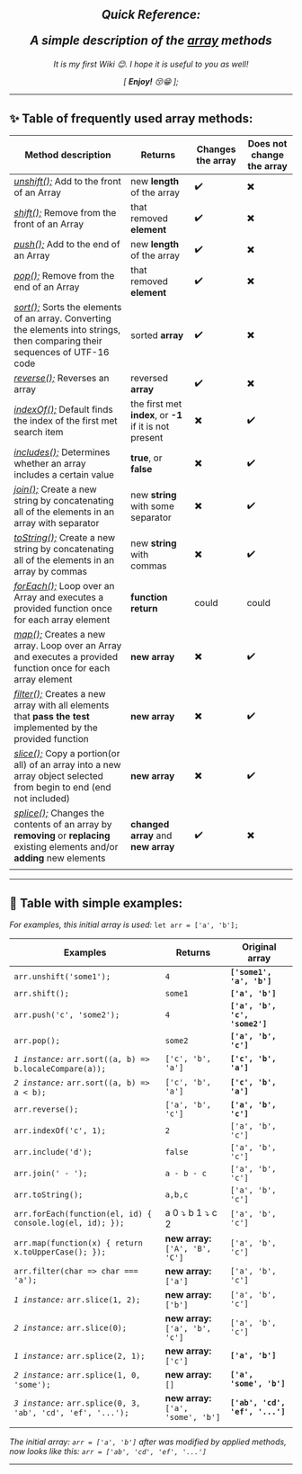 ## _<p align=center>Quick Reference:</p>_ _<p align=center>A simple description of the [array](https://developer.mozilla.org/en-US/docs/Web/JavaScript/Reference/Global_Objects/Array) methods</p>_
_<p align=center>It is my first Wiki :blush:. I hope it is useful to you as well!</p>_
_<p align=center>[ **Enjoy!** :kissing_closed_eyes::grin: ];</p>_


***

## :sparkles: Table of frequently used array methods:

Method description | Returns | Changes the array | Does not change the array |
------------ | ------------- |------------- | ------------- |
[*unshift();*](https://developer.mozilla.org/en-US/docs/Web/JavaScript/Reference/Global_Objects/Array/unshift) Add to the front of an Array | new **length** of the array | :heavy_check_mark: | :heavy_multiplication_x: |
[*shift();*](https://developer.mozilla.org/en-US/docs/Web/JavaScript/Reference/Global_Objects/Array/shift) Remove from the front of an Array | that removed **element** | :heavy_check_mark: | :heavy_multiplication_x: |
[*push();*](https://developer.mozilla.org/en-US/docs/Web/JavaScript/Reference/Global_Objects/Array/push) Add to the end of an Array | new **length** of the array | :heavy_check_mark: | :heavy_multiplication_x: |
[*pop();*](https://developer.mozilla.org/en-US/docs/Web/JavaScript/Reference/Global_Objects/Array/pop) Remove from the end of an Array | that removed **element** | :heavy_check_mark: | :heavy_multiplication_x: |
[*sort();*](https://developer.mozilla.org/en-US/docs/Web/JavaScript/Reference/Global_Objects/Array/sort) Sorts the elements of an array. Converting the elements into strings, then comparing their sequences of UTF-16 code | sorted **array** |:heavy_check_mark: | :heavy_multiplication_x: |
[*reverse();*](https://developer.mozilla.org/en-US/docs/Web/JavaScript/Reference/Global_Objects/Array/reverse) Reverses an array | reversed **array** | :heavy_check_mark: | :heavy_multiplication_x: |
[*indexOf();*](https://developer.mozilla.org/en-US/docs/Web/JavaScript/Reference/Global_Objects/Array/indexOf) Default finds the index of the first met search item | the first met **index**, or **-1** if it is not present | :heavy_multiplication_x: | :heavy_check_mark: |
[*includes();*](https://developer.mozilla.org/en-US/docs/Web/JavaScript/Reference/Global_Objects/Array/includes) Determines whether an array includes a certain value | **true**, or **false** | :heavy_multiplication_x: | :heavy_check_mark: |
[*join();*](https://developer.mozilla.org/en-US/docs/Web/JavaScript/Reference/Global_Objects/Array/join) Create a new string by concatenating all of the elements in an array with separator | new **string** with some separator | :heavy_multiplication_x: | :heavy_check_mark: |
[*toString();*](https://developer.mozilla.org/en-US/docs/Web/JavaScript/Reference/Global_Objects/Array/toString) Create a new string by concatenating all of the elements in an array by commas | new **string** with commas | :heavy_multiplication_x: | :heavy_check_mark: |
[*forEach();*](https://developer.mozilla.org/en-US/docs/Web/JavaScript/Reference/Global_Objects/Array/forEach) Loop over an Array and executes a provided function once for each array element | **function return** | could | could |
[*map();*](https://developer.mozilla.org/en-US/docs/Web/JavaScript/Reference/Global_Objects/Array/map) Creates a new array. Loop over an Array and executes a provided function once for each array element | **new array** | :heavy_multiplication_x: | :heavy_check_mark: |
[*filter();*](https://developer.mozilla.org/en-US/docs/Web/JavaScript/Reference/Global_Objects/Array/filter) Creates a new array with all elements that **pass the test** implemented by the provided function | **new array** | :heavy_multiplication_x: | :heavy_check_mark: |
[*slice();*](https://developer.mozilla.org/en-US/docs/Web/JavaScript/Reference/Global_Objects/Array/slice) Copy a portion(or all) of an array into a new array object selected from begin to end (end not included) | **new array** | :heavy_multiplication_x: | :heavy_check_mark: |
[*splice();*](https://developer.mozilla.org/en-US/docs/Web/JavaScript/Reference/Global_Objects/Array/splice) Changes the contents of an array by **removing** or **replacing** existing elements and/or **adding** new elements | **changed array** and **new array** | :heavy_check_mark: | :heavy_multiplication_x: |
 |  |  |  |  | 
---
## :owl: Table with simple examples:
*For examples, this initial array is used:* ```let arr = ['a', 'b'];```

Examples | Returns | Original array |
------------ | ------------- |------------- |
```arr.unshift('some1');``` | ```4``` | **```['some1', 'a', 'b']```** |
```arr.shift();``` | ```some1``` | **```['a', 'b']```** |  |
```arr.push('c', 'some2');``` | ```4``` | **```['a', 'b', 'c', 'some2']```** |
```arr.pop();``` | ```some2``` | **```['a', 'b', 'c']```** |
*`1 instance:`* ```arr.sort((a, b) => b.localeCompare(a));``` | ```['c', 'b', 'a']``` | **```['c', 'b', 'a']```** |
*`2 instance:`* ```arr.sort((a, b) => a < b);``` | ```['c', 'b', 'a']``` | **```['c', 'b', 'a']```** |
```arr.reverse();``` | ```['a', 'b', 'c']``` | **```['a', 'b', 'c']```** |
```arr.indexOf('c', 1);``` | ```2``` | ```['a', 'b', 'c']``` |
```arr.include('d');``` | ```false``` | ```['a', 'b', 'c']``` |
```arr.join(' - ');``` | ```a - b - c``` | ```['a', 'b', 'c']``` |
```arr.toString();``` | ```a,b,c``` | ```['a', 'b', 'c']``` |
```arr.forEach(function(el, id) { console.log(el, id); });``` | a 0 :arrow_heading_down: b 1 :arrow_heading_down: c 2 | ```['a', 'b', 'c']``` |
```arr.map(function(x) { return x.toUpperCase(); });``` | **new array:** ```['A', 'B', 'C']``` | ```['a', 'b', 'c']``` |
```arr.filter(char => char === 'a');``` | **new array:** ```['a']``` | ```['a', 'b', 'c']``` |
*`1 instance:`* ```arr.slice(1, 2);``` | **new array:** ```['b']``` | ```['a', 'b', 'c']``` |
*`2 instance:`* ```arr.slice(0);``` | **new array:** ```['a', 'b', 'c']``` | ```['a', 'b', 'c']``` |
*`1 instance:`* ```arr.splice(2, 1);``` | **new array:** ```['c']``` | **```['a', 'b']```** |
*`2 instance:`* ```arr.splice(1, 0, 'some');``` | **new array:** ```[]``` | **```['a', 'some', 'b']```** |
*`3 instance:`* ```arr.splice(0, 3, 'ab', 'cd', 'ef', '...');``` | **new array:** ```['a', 'some', 'b']``` | **```['ab', 'cd', 'ef', '...']```** |
|  |  |  |

*The initial array: ```arr = ['a', 'b']``` after was modified by applied methods, now looks like this: ```arr = ['ab', 'cd', 'ef', '...']```*

---